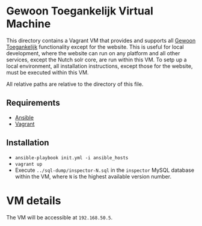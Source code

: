 # Gewoon Toegankelijk Virtual Machine
This directory contains a Vagrant VM that provides and supports all 
[Gewoon Toegankelijk](http://gewoontoegankelijk.nl) functionality except for 
the website. This is useful for local development, where the website can run on 
any platform and all other services, except the Nutch solr core, are run within 
this VM. To setp up a local environment, all installation instructions, except 
those for the website, must be executed within this VM.

All relative paths are relative to the directory of this file.

## Requirements
- [Ansible](http://ansible.com)
- [Vagrant](https://vagrantup.com)

## Installation
- `ansible-playbook init.yml -i ansible_hosts`
- `vagrant up`
- Execute `../sql-dump/inspector-N.sql` in the `inspector` MySQL database 
  within the VM, where `N` is the highest available version number.

# VM details
The VM will be accessible at `192.168.50.5`. 
